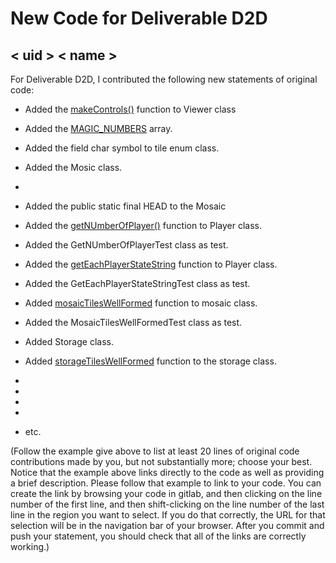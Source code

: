 # New Code for Deliverable D2D

## < uid > < name >

For Deliverable D2D, I contributed the following new statements of original code:

- Added the [makeControls()](https://gitlab.cecs.anu.edu.au/comp1110/comp1110-ass2/-/blob/master/src/comp1110/ass2/gui/Viewer.java#L47-72) function to Viewer class
- Added the [MAGIC_NUMBERS](https://gitlab.cecs.anu.edu.au/comp1110/comp1110-ass2/-/blob/master/src/comp1110/ass2/Azul.java#L250-307) array.


- Added the field char symbol to tile enum class.
- Added the Mosic class.
- 
- Added the public static final HEAD to the Mosaic   
- Added the  [getNUmberOfPlayer()]() function to Player class.
- Added the GetNUmberOfPlayerTest class as test.
- Added the  [getEachPlayerStateString]() function to Player class.
- Added the GetEachPlayerStateStringTest class as test.
- Added [mosaicTilesWellFormed]() function to mosaic class.
- Added the MosaicTilesWellFormedTest class as test.
- Added Storage class.
- Added [storageTilesWellFormed]() function to the storage class.
- 
-
-
-
- etc.

(Follow the example give above to list at least 20 lines of original code contributions made by you, but not substantially more; choose your best. Notice that the example above links directly to the code as well as providing a brief description.   Please follow that example to link to your code.  You can create the link by browsing your code in gitlab, and then clicking on the line number of the first line, and then shift-clicking on the line number of the last line in the region you want to select.  If you do that correctly, the URL for that selection will be in the navigation bar of your browser.  After you commit and push your statement, you should check that all of the links are correctly working.)
